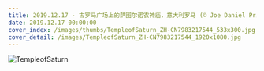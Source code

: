 ```yaml
---
title: 2019.12.17 - 古罗马广场上的萨图尔诺农神庙，意大利罗马 (© Joe Daniel Price/Getty Images)
date: 2019.12.17 00:00:00
cover_index: /images/thumbs/TempleofSaturn_ZH-CN7983217544_533x300.jpg
cover_detail: /images/TempleofSaturn_ZH-CN7983217544_1920x1080.jpg
---
```


![TempleofSaturn](/images/TempleofSaturn_ZH-CN7983217544_1920x1080.jpg)
